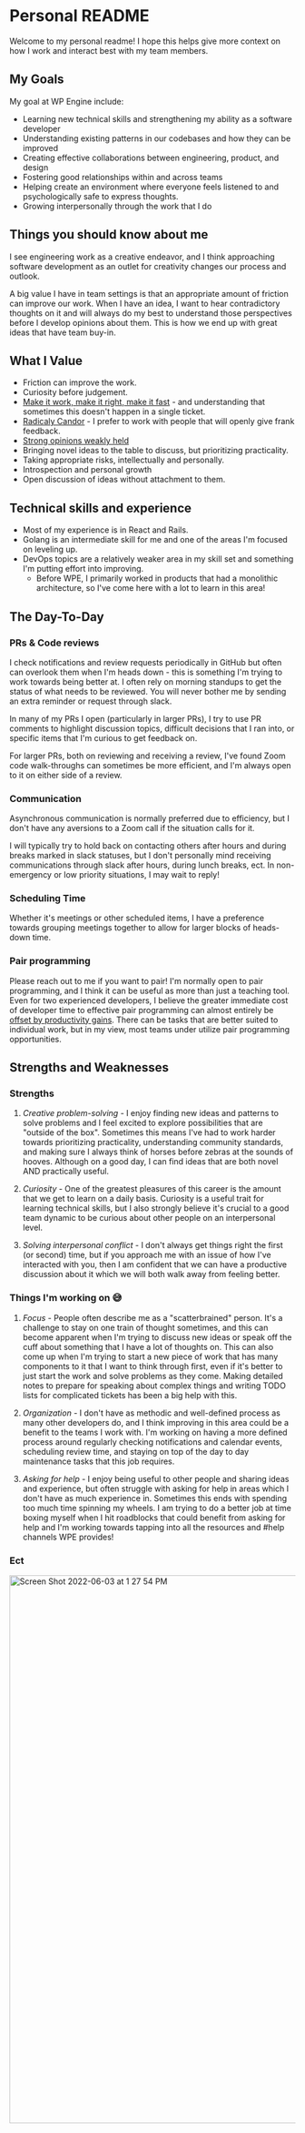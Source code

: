 # Personal README

Welcome to my personal readme! I hope this helps give more context on how I work and interact best with my team members.

## My Goals

My goal at WP Engine include:

- Learning new technical skills and strengthening my ability as a software developer
- Understanding existing patterns in our codebases and how they can be improved
- Creating effective collaborations between engineering, product, and design
- Fostering good relationships within and across teams
- Helping create an environment where everyone feels listened to and psychologically safe to express thoughts.
- Growing interpersonally through the work that I do

## Things you should know about me

I see engineering work as a creative endeavor, and I think approaching software development as an outlet for creativity changes our process and outlook.

A big value I have in team settings is that an appropriate amount of friction can improve our work. When I have an idea, I want to hear contradictory thoughts on it and will always do my best to understand those perspectives before I develop opinions about them. This is how we end up with great ideas that have team buy-in.

## What I Value

- Friction can improve the work.
- Curiosity before judgement.
- [Make it work, make it right, make it fast](https://thetombomb.com/posts/make-it-work-right-fast) - and understanding that sometimes this doesn't happen in a single ticket.
- [Radicaly Candor](https://en.wikipedia.org/wiki/Radical_Candor) - I prefer to work with people that will openly give frank feedback.
- [Strong opinions weakly held](https://medium.com/@ameet/strong-opinions-weakly-held-a-framework-for-thinking-6530d417e364)
- Bringing novel ideas to the table to discuss, but prioritizing practicality.
- Taking appropriate risks, intellectually and personally.
- Introspection and personal growth
- Open discussion of ideas without attachment to them.

## Technical skills and experience

- Most of my experience is in React and Rails.
- Golang is an intermediate skill for me and one of the areas I'm focused on leveling up.
- DevOps topics are a relatively weaker area in my skill set and something I'm putting effort into improving.
  - Before WPE, I primarily worked in products that had a monolithic architecture, so I've come here with a lot to learn in this area!

## The Day-To-Day

### PRs & Code reviews

I check notifications and review requests periodically in GitHub but often can overlook them when I'm heads down - this is something I'm trying to work towards being better at. I often rely on morning standups to get the status of what needs to be reviewed. You will never bother me by sending an extra reminder or request through slack.

In many of my PRs I open (particularly in larger PRs), I try to use PR comments to highlight discussion topics, difficult decisions that I ran into, or specific items that I'm curious to get feedback on.

For larger PRs, both on reviewing and receiving a review, I've found Zoom code walk-throughs can sometimes be more efficient, and I'm always open to it on either side of a review.

### Communication

Asynchronous communication is normally preferred due to efficiency, but I don't have any aversions to a Zoom call if the situation calls for it. 

I will typically try to hold back on contacting others after hours and during breaks marked in slack statuses, but I don't personally mind receiving communications through slack after hours, during lunch breaks, ect. In non-emergency or low priority situations, I may wait to reply!

### Scheduling Time

Whether it's meetings or other scheduled items, I have a preference towards grouping meetings together to allow for larger blocks of heads-down time.

### Pair programming

Please reach out to me if you want to pair! I'm normally open to pair programming, and I think it can be useful as more than just a teaching tool. Even for two experienced developers, I believe the greater immediate cost of developer time to effective pair programming can almost entirely be [offset by productivity gains](https://collaboration.csc.ncsu.edu/laurie/Papers/XPSardinia.PDF). There can be tasks that are better suited to individual work, but in my view, most teams under utilize pair programming opportunities.

## Strengths and Weaknesses

### Strengths

1. *Creative problem-solving* - I enjoy finding new ideas and patterns to solve problems and I feel excited to explore possibilities that are "outside of the box". Sometimes this means I've had to work harder towards prioritizing practicality, understanding community standards, and making sure I always think of horses before zebras at the sounds of hooves. Although on a good day, I can find ideas that are both novel AND practically useful.

2. *Curiosity* - One of the greatest pleasures of this career is the amount that we get to learn on a daily basis. Curiosity is a useful trait for learning technical skills, but I also strongly believe it's crucial to a good team dynamic to be curious about other people on an interpersonal level.

3. *Solving interpersonal conflict* - I don't always get things right the first (or second) time, but if you approach me with an issue of how I've interacted with you, then I am confident that we can have a productive discussion about it which we will both walk away from feeling better.

### Things I'm working on 😅

1. *Focus* - People often describe me as a "scatterbrained" person. It's a challenge to stay on one train of thought sometimes, and this can become apparent when I'm trying to discuss new ideas or speak off the cuff about something that I have a lot of thoughts on. This can also come up when I'm trying to start a new piece of work that has many components to it that I want to think through first, even if it's better to just start the work and solve problems as they come. Making detailed notes to prepare for speaking about complex things and writing TODO lists for complicated tickets has been a big help with this.

2. *Organization* - I don't have as methodic and well-defined process as many other developers do, and I think improving in this area could be a benefit to the teams I work with. I'm working on having a more defined process around regularly checking notifications and calendar events, scheduling review time, and staying on top of the day to day maintenance tasks that this job requires.

3. *Asking for help* - I enjoy being useful to other people and sharing ideas and experience, but often struggle with asking for help in areas which I don't have as much experience in. Sometimes this ends with spending too much time spinning my wheels. I am trying to do a better job at time boxing myself when I hit roadblocks that could benefit from asking for help and I'm working towards tapping into all the resources and #help channels WPE provides!

### Ect

<img width="963" alt="Screen Shot 2022-06-03 at 1 27 54 PM" src="https://user-images.githubusercontent.com/16739070/171940046-34109130-1418-4c19-ba89-f01c90085e58.png">

